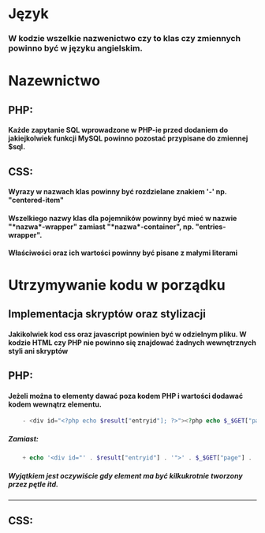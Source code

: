 # Język
### W kodzie wszelkie nazwenictwo czy to klas czy zmiennych powinno być w języku angielskim.

# Nazewnictwo

## PHP:
#### Każde zapytanie SQL wprowadzone w PHP-ie przed dodaniem do jakiejkolwiek funkcji MySQL powinno pozostać przypisane do zmiennej $sql.

## CSS:
#### Wyrazy w nazwach klas powinny być rozdzielane znakiem '-' np. "centered-item"
#### Wszelkiego nazwy klas dla pojemników powinny być mieć w nazwie "\*nazwa\*-wrapper" zamiast "\*nazwa\*-container", np. "entries-wrapper".
#### Właściwości oraz ich wartości powinny być pisane z małymi literami

# Utrzymywanie kodu w porządku
## Implementacja skryptów oraz stylizacji
#### Jakikolwiek kod css oraz javascript powinien być w odzielnym pliku. W kodzie HTML czy PHP nie powinno się znajdować żadnych wewnętrznych styli ani skryptów



## PHP:
#### Jeżeli można to elementy dawać poza kodem PHP i wartości dodawać kodem wewnątrz elementu.
```PHP
    - <div id="<?php echo $result["entryid"]; ?>"><?php echo $_$GET["page"]; ?></div>
```
##### Zamiast:
```PHP
    + echo '<div id="' . $result["entryid"] . '">' . $_$GET["page"] . '</div>';
```
##### Wyjątkiem jest oczywiście gdy element ma być kilkukrotnie tworzony przez pętle itd.

----

## CSS:
